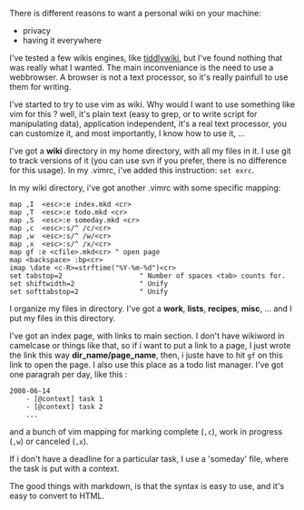 There is different reasons to want a personal wiki on your machine:

- privacy
- having it everywhere

I've tested a few wikis engines, like [tiddlywiki](http://tiddlywiki.com/), but I've found nothing that was really what I wanted. The main inconveniance is the need to use a webbrowser. A browser is not a text processor, so it's really painfull to use them for writing.

I've started to try to use vim as wiki. Why would I want to use something like vim for this ? well, it's plain text (easy to grep, or to write script for manipulating data), application independent, it's a real text processor, you can customize it, and most importantly, I know how to use it, ...

I've got a **wiki** directory in my home directory, with all my files in it. I use git to track versions of it (you can use svn if you prefer, there is no difference for this usage). In my .vimrc, i've added this instruction: `set exrc`.

In my wiki directory, i've got another .vimrc with some specific mapping:

``` viml
map ,I  <esc>:e index.mkd <cr>
map ,T  <esc>:e todo.mkd <cr>
map ,S  <esc>:e someday.mkd <cr>
map ,c  <esc>:s/^ /c/<cr>
map ,w  <esc>:s/^ /w/<cr>
map ,x  <esc>:s/^ /x/<cr>
map gf :e <cfile>.mkd<cr> " open page
map <backspace> :bp<cr>
imap \date <c-R>=strftime("%Y-%m-%d")<cr>
set tabstop=2                   " Number of spaces <tab> counts for.
set shiftwidth=2                " Unify
set softtabstop=2               " Unify
```

I organize my files in directory. I've got a **work**, **lists**, **recipes**, **misc**, ... and I put my files in this directory.

I've got an index page, with links to main section. I don't have wikiword in camelcase or things like that, so if i want to put a link to a page, I just wrote the link this way **dir\_name/page\_name**, then, i juste have to hit `gf` on this link to open the page. I also use this place as a todo list manager. I've got one paragrah per day, like this :

```
2008-06-14
    - [@context] task 1
    - [@context] task 2
    ...
```

and a bunch of vim mapping for marking complete (`,c`), work in progress (`,w`) or canceled (`,x`).

If i don't have a deadline for a particular task, I use a 'someday' file, where the task is put with a context.

The good things with markdown, is that the syntax is easy to use, and it's easy to convert to HTML.

